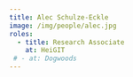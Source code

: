 ```yaml
---
title: Alec Schulze-Eckle
image: /img/people/alec.jpg
roles:
  - title: Research Associate
    at: HeiGIT
 # - at: Dogwoods
---
```

